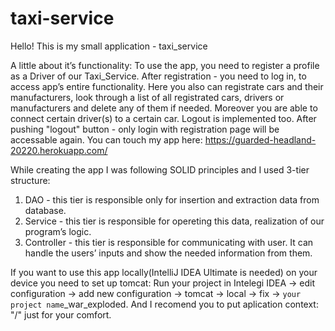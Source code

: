 ﻿# taxi-service
Hello!
This is my small application - taxi_service

A little about it’s functionality:
To use the app, you need to register a profile as a Driver of our Taxi_Service. After registration - you need to log in, to access app’s entire functionality. Here you also can registrate cars and their manufacturers, look through a list of all registrated cars, drivers or manufacturers and delete any of them if needed. Moreover you are able to connect certain driver(s) to a certain car. Logout is implemented too. After pushing "logout" button - only login with registration page will be accessable again. 
You can touch my app here: https://guarded-headland-20220.herokuapp.com/

While creating the app I was following SOLID principles and I used 3-tier structure:
1. DAO - this tier is responsible only for insertion and extraction data from database.
2. Service - this tier is responsible for opereting this data, realization of our program’s logic.
3. Controller - this tier is responsible for communicating with user. It can handle the users’ inputs and show the needed information from them.


If you want to use this app locally(IntelliJ IDEA Ultimate is needed) on your device you need to set up tomcat: 
Run your project in Intelegi IDEA -> edit configuration -> add new configuration -> tomcat -> local -> fix -> `your project name`_war_exploded. 
And I recomend you to put aplication context: "/" just for your comfort.
